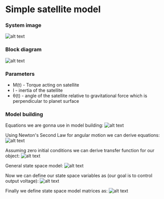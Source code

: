 # Simple satellite model

### System image

![alt text](https://github.com/btcHehe/PyControl/tree/master/examples/satellite/img/system.png "system image")

### Block diagram

![alt text](https://github.com/btcHehe/PyControl/tree/master/examples/satellite/img/systemDiag.png "block diagram image")

### Parameters
* M(t) - Torque acting on satellite
* I - inertia of the satellite
* θ(t) - angle of the satellite relative to gravitational force which is perpendicular to planet surface

### Model building

Equations we are gonna use in model building:
![alt text](https://github.com/btcHehe/PyControl/tree/master/examples/satellite/img/1.png "basic equations")

Using Newton's Second Law for angular motion we can derive equations:
![alt text](https://github.com/btcHehe/PyControl/tree/master/examples/satellite/img/nsl.png "Newton's second law equations")

Assuming zero initial conditions we can derive transfer function for our object:
![alt text](https://github.com/btcHehe/PyControl/tree/master/examples/satellite/img/tf.png "transfer function definition")

General state space model:
![alt text](https://github.com/btcHehe/PyControl/tree/master/examples/satellite/img/ss.png "state space equations")

Now we can define our state space variables as (our goal is to control output voltage):
![alt text](https://github.com/btcHehe/PyControl/tree/master/examples/satellite/img/ssconv.png "state space convertion equations")

Finally we define state space model matrices as:
![alt text](https://github.com/btcHehe/PyControl/tree/master/examples/satellite/img/mats.png "state space matrix definition")
